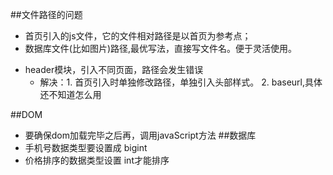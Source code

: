 ##文件路径的问题

- 首页引入的js文件，它的文件相对路径是以首页为参考点；
- 数据库文件(比如图片)路径,最优写法，直接写文件名。便于灵活使用。
+ header模块，引入不同页面，路径会发生错误
  - 解决：1. 首页引入时单独修改路径，单独引入头部样式。
         2. baseurl,具体还不知道怎么用

##DOM
- 要确保dom加载完毕之后再，调用javaScript方法
##数据库
- 手机号数据类型要设置成 bigint
- 价格排序的数据类型设置 int才能排序
